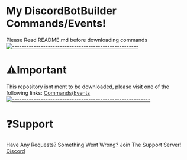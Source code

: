 # My DiscordBotBuilder Commands/Events!
Please Read README.md before downloading commands
[![-----------------------------------------------------](https://raw.githubusercontent.com/andreasbm/readme/master/assets/lines/aqua.png)](#Important)
# ⚠Important
This repository isnt ment to be downloaded, please visit one of the following links: [Commands](https://minhaskamal.github.io/DownGit/#/home?url=https://github.com/Supernova3339/mydbbcommands/tree/main/commands)/[Events](https://minhaskamal.github.io/DownGit/#/home?url=https://github.com/Supernova3339/mydbbcommands/tree/main/events)
[![----------------------------------------------------------](https://raw.githubusercontent.com/andreasbm/readme/master/assets/lines/aqua.png)](#Important)
# ❓Support
Have Any Requests? Something Went Wrong? Join The Support Server! [Discord](https://discord.gg/CWST75nZdX)

